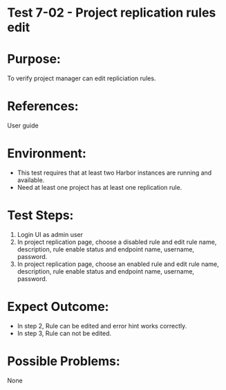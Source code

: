Test 7-02 - Project replication rules edit  
=======
  
# Purpose:  
  
To verify project manager can edit repliciation rules.  
  
# References:  
User guide  
  
# Environment:  

* This test requires that at least two Harbor instances are running and available.  
* Need at least one project has at least one replication rule.  
  
# Test Steps:  
  
1. Login UI as admin user  
2. In project replication page, choose a disabled rule and edit rule name, description, rule enable status and endpoint name, username, password.  
3. In project replication page, choose an enabled rule and edit rule name, description, rule enable status and endpoint name, username, password.  
  
# Expect Outcome:  
  
* In step 2, Rule can be edited and error hint works correctly.  
* In step 3, Rule can not be edited.  
  
# Possible Problems:  
None  
